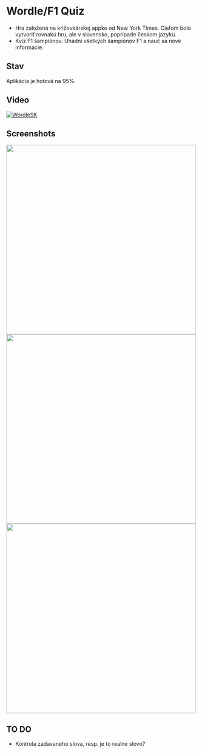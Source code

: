 # Wordle/F1 Quiz

- Hra založená na križovkárskej appke od New York Times. Cieľom bolo vytvoriť rovnakú hru, ale v slovensko, poprípade českom jazyku.
- Kvíz F1 šampiónov. Uhádni všetkých šampiónov F1 a nauč sa nové informácie.

## Stav

Aplikácia je hotová na 95%. 

## Video

[![WordleSK](https://img.youtube.com/vi/OeNh4KIELAE/0.jpg)](https://www.youtube.com/watch?v=OeNh4KIELAE&ab_channel=Bujak)

## Screenshots
<img src="https://github.com/user-attachments/assets/a2c9594d-9af8-4c03-8eb8-fb440c4db739" width="500">
<br />
<img src="https://github.com/user-attachments/assets/76bdc816-3c66-4c27-b367-8d9ce0b24338" width="500">
<br />
<img src="https://github.com/user-attachments/assets/99cac759-92ab-402e-ac9b-bc3cf555150e" width="500">

## TO DO
- Kontrola zadavaneho slova, resp. je to realne slovo?
